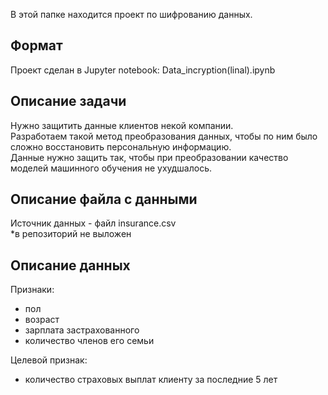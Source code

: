 В этой папке находится проект по шифрованию данных.

## Формат

Проект сделан в Jupyter notebook: Data_incryption(linal).ipynb

## Описание задачи

Нужно защитить данные клиентов некой компании.\
Разработаем такой метод преобразования данных, чтобы по ним было сложно восстановить персональную информацию.\
Данные нужно защить так, чтобы при преобразовании качество моделей машинного обучения не ухудшалось.

## Описание файла с данными

Источник данных - файл insurance.csv\
*в репозиторий не выложен

## Описание данных

Признаки:
- пол
- возраст
- зарплата застрахованного
- количество членов его семьи

Целевой признак:
- количество страховых выплат клиенту за последние 5 лет
